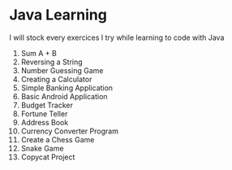 # Java Learning

I will stock every exercices I try while learning to code with Java

1. Sum A + B 
2. Reversing a String
3. Number Guessing Game
4. Creating a Calculator
5. Simple Banking Application
6. Basic Android Application
7. Budget Tracker
8. Fortune Teller
9. Address Book
10. Currency Converter Program
11. Create a Chess Game
12. Snake Game
13. Copycat Project

